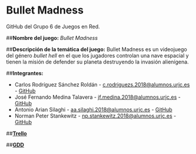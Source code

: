 # Bullet Madness
GitHub del Grupo 6 de Juegos en Red.

##**Nombre del juego:** *Bullet Madness*

##**Descripción de la temática del juego:** 
Bullet Madness es un videojuego del género *bullet hell* en el que los jugadores controlan una nave espacial y tienen la misión de defender su planeta destruyendo la invasión alienígena.

##**Integrantes:**
  * Carlos Rodríguez Sánchez Roldán - c.rodriguezs.2018@alumnos.urjc.es - [GitHub](https://github.com/litosart/)
  * José Fernando Medina Talavera - jf.medina.2018@alumnos.urjc.es - [GitHub](https://github.com/)
  * Antonio Arian Silaghi - aa.silaghi.2018@alumnos.urjc.es - [GitHub](https://github.com/)
  * Norman Peter Stankewitz - np.stankewitz.2018@alumnos.urjc.es - [GitHub](https://github.com/)
  
##**[Trello](https://trello.com/b/0NaHNGy9/bullet-madness)**

##**[GDD](https://docs.google.com/document/d/1YwoTRTW1xaNHb_ljitqgXGKbt2AI6WRtuZX_5zPLON8/)**
